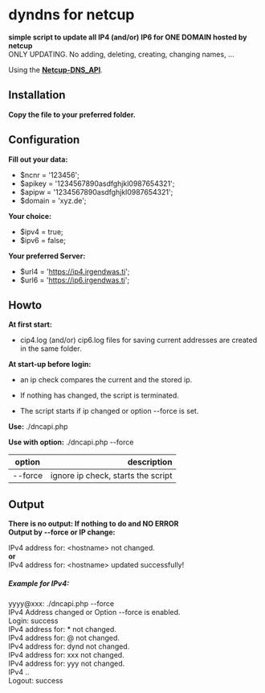 # dyndns for netcup
**simple script to update all IP4 (and/or) IP6 for ONE DOMAIN hosted by netcup**  
ONLY UPDATING. No adding, deleting, creating, changing names, ...  

Using the **[Netcup-DNS_API](https://www.netcup-wiki.de/wiki/DNS_API)**.  

## Installation
**Copy the file to your preferred folder.**  

## Configuration
**Fill out your data:**
- $ncnr = '123456';
- $apikey = '1234567890asdfghjkl0987654321';
- $apipw = '1234567890asdfghjkl0987654321';
- $domain = 'xyz.de';

**Your choice:**  
- $ipv4 = true;  
- $ipv6 = false;  

**Your preferred Server:**  
- $url4 = 'https://ip4.irgendwas.ti';  
- $url6 = 'https://ip6.irgendwas.ti';  

## Howto
**At first start:**  
- cip4.log (and/or) cip6.log files for saving current addresses are created in the same folder.  

**At start-up before login:**  
- an ip check compares the current and the stored ip.  

- If nothing has changed, the script is terminated.  
- The script starts if ip changed or option --force is set.  

**Use:** ./dncapi.php  

**Use with option:** ./dncapi.php --force  

| option | description |
|:--------------:|--------------:|
| --force | ignore ip check, starts the script |

## Output
**There is no output: If nothing to do and NO ERROR**  
**Output by --force or IP change:**  

IPv4 address for: \<hostname\> not changed.  
**or**  
IPv4 address for: \<hostname\> updated successfully!  

##### Example for IPv4:

yyyy@xxx: ./dncapi.php --force  
IPv4 Address changed or Option --force is enabled.  
Login: success  
IPv4 address for: * not changed.  
IPv4 address for: @ not changed.  
IPv4 address for: dynd not changed.  
IPv4 address for: xxx not changed.  
IPv4 address for: yyy not changed.  
IPv4 ..  
Logout: success  
